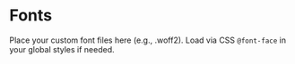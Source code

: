 # Fonts

Place your custom font files here (e.g., .woff2). Load via CSS `@font-face` in your global styles if needed.
